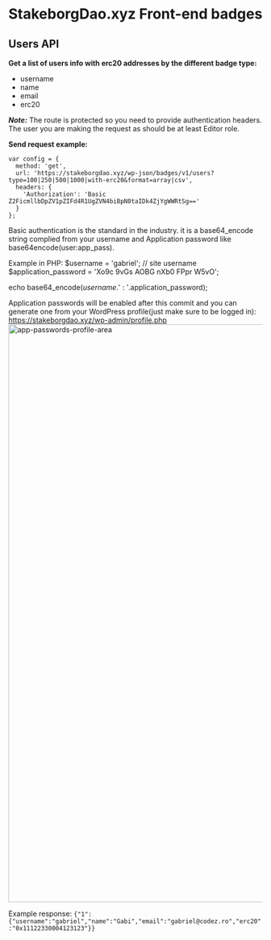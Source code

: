 

# StakeborgDao.xyz Front-end badges

## Users API
**Get a list of users info with erc20 addresses by the different badge type:**
- username
- name
- email
- erc20

_**Note:**_
The route is protected so you need to provide authentication headers. The user you are making the request as should be at least Editor role.

**Send request example:**
```
var config = {
  method: 'get',
  url: 'https://stakeborgdao.xyz/wp-json/badges/v1/users?type=100|250|500|1000|with-erc20&format=array|csv',
  headers: { 
    'Authorization': 'Basic Z2FicmllbDpZV1pZIFd4R1UgZVN4biBpN0taIDk4ZjYgWWRtSg=='
  }
};
```
Basic authentication is the standard in the industry. it is a base64_encode string complied from your username and Application password like base64encode(user:app_pass).

Example in PHP:
$username = 'gabriel'; // site username
$application_password = 'Xo9c 9vGs AOBG nXb0 FPpr W5vO';
  
echo base64_encode($username.':'.$application_password);

Application passwords will be enabled after this commit and you can generate one from your WordPress profile(just make sure to be logged in):
https://stakeborgdao.xyz/wp-admin/profile.php
<img width="1147" alt="app-passwords-profile-area" src="https://user-images.githubusercontent.com/5703385/153726256-f5035ddb-14f7-4cf0-97b3-500c326bf165.png">

Example response:
`{"1":{"username":"gabriel","name":"Gabi","email":"gabriel@codez.ro","erc20":"0x11122330004123123"}}`
